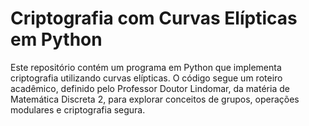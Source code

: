# Criptografia com Curvas Elípticas em Python

Este repositório contém um programa em Python que implementa criptografia utilizando curvas elípticas. O código segue um roteiro acadêmico, definido pelo Professor Doutor Lindomar, da matéria de Matemática Discreta 2, para explorar conceitos de grupos, operações modulares e criptografia segura.
